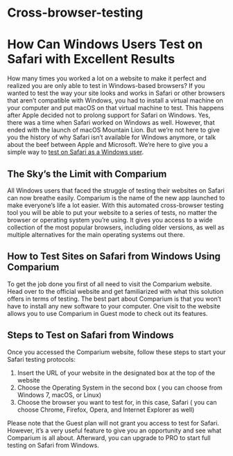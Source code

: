 # Cross-browser-testing
<h1>How Can Windows Users Test on Safari with Excellent Results</h1>
How many times you worked a lot on a website to make it perfect and realized you are only able to test in Windows-based browsers? If you wanted to test the way your site looks and works in Safari or other browsers that aren’t compatible with Windows, you had to install a virtual machine on your computer and put macOS on that virtual machine to test. This happens after Apple decided not to prolong support for Safari on Windows. Yes, there was a time when Safari worked on Windows as well. However, that ended with the launch of macOS Mountain Lion. But we’re not here to give you the history of why Safari isn’t available for Windows anymore, or talk about the beef between Apple and Microsoft. We’re here to give you a simple way to <a href="https://comparium.app/safari-for-windows.html">test on Safari as a Windows user</a>.
<h2>The Sky’s the Limit with Comparium</h2>
All Windows users that faced the struggle of testing their websites on Safari can now breathe easily. Comparium is the name of the new app launched to make everyone’s life a lot easier. With this automated cross-browser testing tool you will be able to put your website to a series of tests, no matter the browser or operating system you’re using. It gives you access to a wide collection of the most popular browsers, including older versions, as well as multiple alternatives for the main operating systems out there. 
<h2>How to Test Sites on Safari from Windows Using Comparium</h2>
To get the job done you first of all need to visit the Comparium website. Head over to the official website and get familiarized with what this solution offers in terms of testing. The best part about Comparium is that you won’t have to install any new software to your computer. One visit to the website allows you to use Comparium in Guest mode to check out its features. 
<h2>Steps to Test on Safari from Windows</h2>
Once you accessed the Comparium website, follow these steps to start your Safari testing protocols:
<ol>
<li>Insert the URL of your website in the designated box at the top of the website</li>
<li>Choose the Operating System in the second box ( you can choose from Windows 7, macOS, or Linux)</li>
<li>Choose the browser you want to test for, in this case, Safari ( you can choose Chrome, Firefox, Opera, and Internet Explorer as well)</li>
</ol>
Please note that the Guest plan will not grant you access to test for Safari. However, it’s a very useful feature to give you an opportunity and see what Comparium is all about. Afterward, you can upgrade to PRO to start full testing on Safari from Windows.
